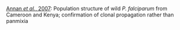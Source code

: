 [Annan _et al._, 2007](https://www.pnas.org/content/104/19/7987): Population structure of wild _P. falciparum_ from Cameroon and Kenya; 
confirmation of clonal propagation rather than panmixia
